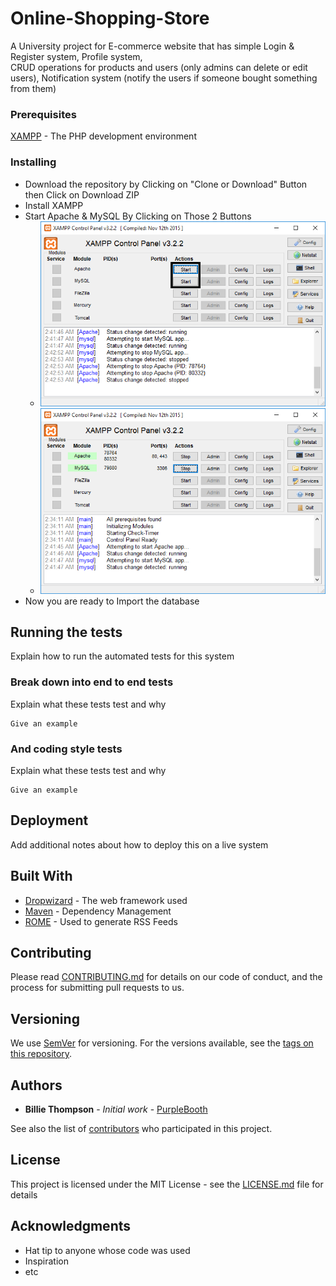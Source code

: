 # Online-Shopping-Store
A University project for E-commerce website that has simple 
Login & Register system, 
Profile system,  
CRUD operations for products and users (only admins can delete or edit users), 
Notification system (notify the users if someone bought something from them)<br/>


### Prerequisites

[XAMPP](https://www.apachefriends.org/download.html) - The PHP development environment

### Installing

- Download the repository by Clicking on "Clone or Download" Button then Click on Download ZIP
- Install XAMPP
- Start Apache & MySQL By Clicking on Those 2 Buttons
    - ![XAMPP STARTING SERVER PHOTO](assets/StartServers.PNG)
    - ![XAMPP SERVER STARTED PHOTO](assets/ServersStarted.PNG)
- Now you are ready to Import the database 

## Running the tests

Explain how to run the automated tests for this system

### Break down into end to end tests

Explain what these tests test and why

```
Give an example
```

### And coding style tests

Explain what these tests test and why

```
Give an example
```

## Deployment

Add additional notes about how to deploy this on a live system

## Built With

* [Dropwizard](http://www.dropwizard.io/1.0.2/docs/) - The web framework used
* [Maven](https://maven.apache.org/) - Dependency Management
* [ROME](https://rometools.github.io/rome/) - Used to generate RSS Feeds

## Contributing

Please read [CONTRIBUTING.md](https://gist.github.com/PurpleBooth/b24679402957c63ec426) for details on our code of conduct, and the process for submitting pull requests to us.

## Versioning

We use [SemVer](http://semver.org/) for versioning. For the versions available, see the [tags on this repository](https://github.com/your/project/tags). 

## Authors

* **Billie Thompson** - *Initial work* - [PurpleBooth](https://github.com/PurpleBooth)

See also the list of [contributors](https://github.com/your/project/contributors) who participated in this project.

## License

This project is licensed under the MIT License - see the [LICENSE.md](LICENSE.md) file for details

## Acknowledgments

* Hat tip to anyone whose code was used
* Inspiration
* etc
